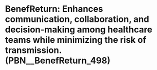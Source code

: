 # BenefReturn: __Enhances communication, collaboration, and decision-making among healthcare teams while minimizing the risk of transmission.__ (PBN__BenefReturn_498)

